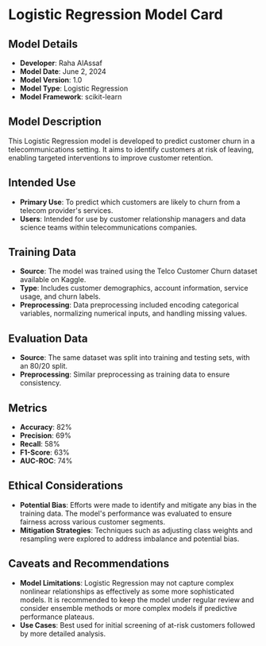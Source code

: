 # Logistic Regression Model Card

## Model Details
- **Developer**: Raha AlAssaf
- **Model Date**: June 2, 2024
- **Model Version**: 1.0
- **Model Type**: Logistic Regression
- **Model Framework**: scikit-learn

## Model Description
This Logistic Regression model is developed to predict customer churn in a telecommunications setting. It aims to identify customers at risk of leaving, enabling targeted interventions to improve customer retention.

## Intended Use
- **Primary Use**: To predict which customers are likely to churn from a telecom provider's services.
- **Users**: Intended for use by customer relationship managers and data science teams within telecommunications companies.

## Training Data
- **Source**: The model was trained using the Telco Customer Churn dataset available on Kaggle.
- **Type**: Includes customer demographics, account information, service usage, and churn labels.
- **Preprocessing**: Data preprocessing included encoding categorical variables, normalizing numerical inputs, and handling missing values.

## Evaluation Data
- **Source**: The same dataset was split into training and testing sets, with an 80/20 split.
- **Preprocessing**: Similar preprocessing as training data to ensure consistency.

## Metrics
- **Accuracy**: 82%
- **Precision**: 69%
- **Recall**: 58%
- **F1-Score**: 63%
- **AUC-ROC**: 74%

## Ethical Considerations
- **Potential Bias**: Efforts were made to identify and mitigate any bias in the training data. The model's performance was evaluated to ensure fairness across various customer segments.
- **Mitigation Strategies**: Techniques such as adjusting class weights and resampling were explored to address imbalance and potential bias.

## Caveats and Recommendations
- **Model Limitations**: Logistic Regression may not capture complex nonlinear relationships as effectively as some more sophisticated models. It is recommended to keep the model under regular review and consider ensemble methods or more complex models if predictive performance plateaus.
- **Use Cases**: Best used for initial screening of at-risk customers followed by more detailed analysis.

